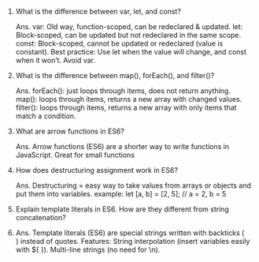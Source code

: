 1) What is the difference between var, let, and const?
   
   Ans. var: Old way, function-scoped, can be redeclared & updated.
        let: Block-scoped, can be updated but not redeclared in the same scope.
       const: Block-scoped, cannot be updated or redeclared (value is constant).
       Best practice: Use let when the value will change, and const when it won’t. Avoid var.
   
2) What is the difference between map(), forEach(), and filter()?
   
   Ans.
   forEach(): just loops through items, does not return anything.
   map(): loops through items, returns a new array with changed values.
   filter(): loops through items, returns a new array with only items that match a condition.
   
3) What are arrow functions in ES6?
   
   Ans.
   Arrow functions (ES6) are a shorter way to write functions in JavaScript.
   Great for small functions
   
4) How does destructuring assignment work in ES6?
   
   Ans.
   Destructuring = easy way to take values from arrays or objects and put them into variables.
   example:
   let [a, b] = [2, 5]; // a = 2, b = 5
   
5) Explain template literals in ES6. How are they different from string concatenation?
6) 
   Ans.
   Template literals (ES6) are special strings written with backticks ( ` ` ) instead of quotes.
   Features:
      String interpolation (insert variables easily with ${ }).
      Multi-line strings (no need for \n).
